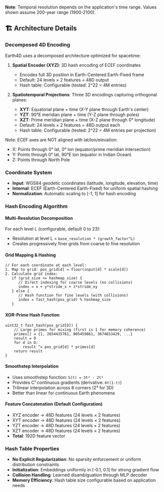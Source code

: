 **Note**: Temporal resolution depends on the application's time range. Values shown assume 200-year range (1900-2100).

## 🏗️ Architecture Details

### Decomposed 4D Encoding

Earth4D uses a decomposed architecture optimized for spacetime:

1. **Spatial Encoder (XYZ)**: 3D hash encoding of ECEF coordinates
   - Encodes full 3D position in Earth-Centered Earth-Fixed frame
   - Default: 24 levels × 2 features = 48D output
   - Hash table: Configurable (tested: 2^22 = 4M entries)

2. **Spatiotemporal Projections**: Three 3D encodings capturing orthogonal planes:
   - **XYT**: Equatorial plane + time (X-Y plane through Earth's center)
   - **YZT**: 90°E meridian plane + time (Y-Z plane through poles)
   - **XZT**: Prime meridian plane + time (X-Z plane through 0° longitude)
   - Default: 24 levels × 2 features = 48D output each
   - Hash table: Configurable (tested: 2^22 = 4M entries per projection)

Note: ECEF axes are NOT aligned with lat/lon/elevation:
- X: Points through 0° lat, 0° lon (equator/prime meridian intersection)
- Y: Points through 0° lat, 90°E lon (equator in Indian Ocean)
- Z: Points through North Pole

### Coordinate System

- **Input**: WGS84 geodetic coordinates (latitude, longitude, elevation, time)
- **Internal**: ECEF (Earth-Centered Earth-Fixed) for uniform spatial hashing
- **Normalization**: Automatic scaling to [-1, 1] for hash encoding

### Hash Encoding Algorithm

#### Multi-Resolution Decomposition
For each level L (configurable, default 0 to 23):
- Resolution at level L = `base_resolution * (growth_factor^L)`
- Creates progressively finer grids from coarse to fine resolution

#### Grid Mapping & Hashing
```cuda
// For each coordinate at each level:
1. Map to grid: pos_grid[d] = floor(input[d] * scale[d])
2. Calculate grid index:
   if (grid_size <= hashmap_size) {
      // Direct indexing for coarse levels (no collisions)
      index = x + y*stride_x + z*stride_xy
   } else {
      // Hash function for fine levels (with collisions)
      index = fast_hash(pos_grid) % hashmap_size
   }
```

#### XOR-Prime Hash Function
```cuda
uint32_t fast_hash(pos_grid[D]) {
    // Large primes for mixing (first is 1 for memory coherence)
    primes[] = {1, 2654435761, 805459861, 3674653429, ...}
    result = 0
    for d in D:
        result ^= pos_grid[d] * primes[d]
    return result
}
```

#### Smoothstep Interpolation
- Uses smoothstep function: `S(t) = 3t² - 2t³`
- Provides C¹ continuous gradients (derivative: `6t(1-t)`)
- Trilinear interpolation across 8 corners (2³ for 3D)
- Better than linear for continuous Earth phenomena

#### Feature Concatenation (Default Configuration)
- XYZ encoder → 48D features (24 levels × 2 features)
- XYT encoder → 48D features (24 levels × 2 features)
- YZT encoder → 48D features (24 levels × 2 features)
- XZT encoder → 48D features (24 levels × 2 features)
- **Total**: 192D feature vector

### Hash Table Properties

- **No Explicit Regularization**: No sparsity enforcement or uniform distribution constraints
- **Initialization**: Embeddings uniformly in [-0.1, 0.1] for strong gradient flow
- **Collision Handling**: Learned disambiguation through MLP decoder
- **Memory Efficiency**: Hash table size configurable based on application needs
